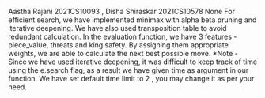 Aastha Rajani 2021CS10093 , Disha Shiraskar 2021CS10578
None
For efficient search, we have implemented minimax with alpha beta pruning and iterative deepening. We have also used transposition table to avoid redundant calculation. In the evaluation function, we have 3 features - piece_value, threats and king safety. By assigning them appropriate weights, we are able to calculate the next best possible move.
*Note - Since we have used iterative deepening, it was difficult to keep track of time using the e.search flag, as a result we have given time as argument in our function. We have set default time limit to 2 , you may change it as per your need.
